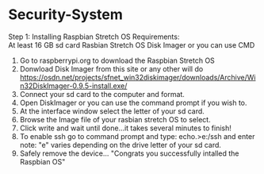 # Security-System

Step 1: Installing Raspbian Stretch OS
Requirements:	
	At least 16 GB sd card
	Rasbian Stretch OS
	Disk Imager or you can use CMD
	
1. Go to raspberrypi.org to download the Raspbian Stretch OS
2. Donwload Disk Imager from this site or any other will do
	https://osdn.net/projects/sfnet_win32diskimager/downloads/Archive/Win32DiskImager-0.9.5-install.exe/
3. Connect your sd card to the computer and format.
4. Open DiskImager or you can use the  command prompt  if you wish to.
5. At the interface window select the letter of your sd card.
6. Browse the Image file of your rasbian stretch OS to select.
7. Click write and wait until done...it takes several minutes to finish!
8. To enable ssh go to command prompt and type:
	echo.>e:/ssh and enter
		note: "e" varies depending on the drive letter of your sd card.
9. Safely remove the device...
"Congrats you successfully intalled the Raspbian OS"
